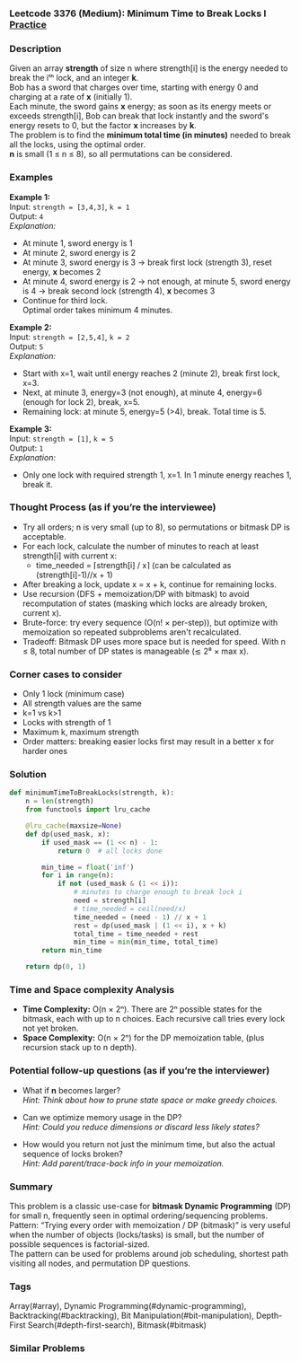 ### Leetcode 3376 (Medium): Minimum Time to Break Locks I [Practice](https://leetcode.com/problems/minimum-time-to-break-locks-i)

### Description  
Given an array **strength** of size n where strength[i] is the energy needed to break the iᵗʰ lock, and an integer **k**.  
Bob has a sword that charges over time, starting with energy 0 and charging at a rate of **x** (initially 1).  
Each minute, the sword gains **x** energy; as soon as its energy meets or exceeds strength[i], Bob can break that lock instantly and the sword's energy resets to 0, but the factor **x** increases by **k**.  
The problem is to find the **minimum total time (in minutes)** needed to break all the locks, using the optimal order.  
**n** is small (1 ≤ n ≤ 8), so all permutations can be considered.

### Examples  

**Example 1:**  
Input: `strength = [3,4,3]`, `k = 1`  
Output: `4`  
*Explanation:*
- At minute 1, sword energy is 1
- At minute 2, sword energy is 2
- At minute 3, sword energy is 3 → break first lock (strength 3), reset energy, **x** becomes 2
- At minute 4, sword energy is 2 → not enough, at minute 5, sword energy is 4 → break second lock (strength 4), **x** becomes 3  
- Continue for third lock.  
Optimal order takes minimum 4 minutes.

**Example 2:**  
Input: `strength = [2,5,4]`, `k = 2`  
Output: `5`  
*Explanation:*
- Start with x=1, wait until energy reaches 2 (minute 2), break first lock, x=3.
- Next, at minute 3, energy=3 (not enough), at minute 4, energy=6 (enough for lock 2), break, x=5.
- Remaining lock: at minute 5, energy=5 (>4), break.
Total time is 5.

**Example 3:**  
Input: `strength = [1]`, `k = 5`  
Output: `1`  
*Explanation:*
- Only one lock with required strength 1, x=1. In 1 minute energy reaches 1, break it.

### Thought Process (as if you’re the interviewee)  
- Try all orders; n is very small (up to 8), so permutations or bitmask DP is acceptable.
- For each lock, calculate the number of minutes to reach at least strength[i] with current x:
  - time_needed = ⌈strength[i] / x⌉ (can be calculated as (strength[i]-1)//x + 1)
- After breaking a lock, update x = x + k, continue for remaining locks.
- Use recursion (DFS + memoization/DP with bitmask) to avoid recomputation of states (masking which locks are already broken, current x).
- Brute-force: try every sequence (O(n! × per-step)), but optimize with memoization so repeated subproblems aren't recalculated.
- Tradeoff: Bitmask DP uses more space but is needed for speed. With n ≤ 8, total number of DP states is manageable (≲ 2⁸ × max x).

### Corner cases to consider  
- Only 1 lock (minimum case)
- All strength values are the same
- k=1 vs k>1
- Locks with strength of 1
- Maximum k, maximum strength
- Order matters: breaking easier locks first may result in a better x for harder ones

### Solution

```python
def minimumTimeToBreakLocks(strength, k):
    n = len(strength)
    from functools import lru_cache

    @lru_cache(maxsize=None)
    def dp(used_mask, x):
        if used_mask == (1 << n) - 1:
            return 0  # all locks done

        min_time = float('inf')
        for i in range(n):
            if not (used_mask & (1 << i)):
                # minutes to charge enough to break lock i
                need = strength[i]
                # time_needed = ceil(need/x)
                time_needed = (need - 1) // x + 1
                rest = dp(used_mask | (1 << i), x + k)
                total_time = time_needed + rest
                min_time = min(min_time, total_time)
        return min_time

    return dp(0, 1)
```

### Time and Space complexity Analysis  

- **Time Complexity:** O(n × 2ⁿ). There are 2ⁿ possible states for the bitmask, each with up to n choices. Each recursive call tries every lock not yet broken.
- **Space Complexity:** O(n × 2ⁿ) for the DP memoization table, (plus recursion stack up to n depth).

### Potential follow-up questions (as if you’re the interviewer)  

- What if **n** becomes larger?  
  *Hint: Think about how to prune state space or make greedy choices.*

- Can we optimize memory usage in the DP?  
  *Hint: Could you reduce dimensions or discard less likely states?*

- How would you return not just the minimum time, but also the actual sequence of locks broken?  
  *Hint: Add parent/trace-back info in your memoization.*

### Summary
This problem is a classic use-case for **bitmask Dynamic Programming** (DP) for small n, frequently seen in optimal ordering/sequencing problems.  
Pattern: “Trying every order with memoization / DP (bitmask)” is very useful when the number of objects (locks/tasks) is small, but the number of possible sequences is factorial-sized.  
The pattern can be used for problems around job scheduling, shortest path visiting all nodes, and permutation DP questions.

### Tags
Array(#array), Dynamic Programming(#dynamic-programming), Backtracking(#backtracking), Bit Manipulation(#bit-manipulation), Depth-First Search(#depth-first-search), Bitmask(#bitmask)

### Similar Problems
